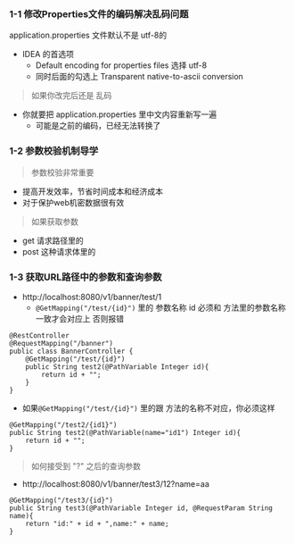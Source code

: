 ### 1-1 修改Properties文件的编码解决乱码问题

application.properties 文件默认不是 utf-8的

- IDEA 的首选项
    - Default encoding for properties files 选择 utf-8
    - 同时后面的勾选上 Transparent native-to-ascii conversion
    
> 如果你改完后还是 乱码

- 你就要把 application.properties 里中文内容重新写一遍
    - 可能是之前的编码，已经无法转换了
    
### 1-2 参数校验机制导学

> 参数校验非常重要

- 提高开发效率，节省时间成本和经济成本
- 对于保护web机密数据很有效

> 如果获取参数

- get 请求路径里的
- post 这种请求体里的

### 1-3 获取URL路径中的参数和查询参数

- http://localhost:8080/v1/banner/test/1
    - `@GetMapping("/test/{id}")` 里的 参数名称 id 必须和 方法里的参数名称一致才会对应上 否则报错

```
@RestController
@RequestMapping("/banner")
public class BannerController {
    @GetMapping("/test/{id}")
    public String test2(@PathVariable Integer id){
        return id + "";
    }
}
```

- 如果`@GetMapping("/test/{id}")` 里的跟 方法的名称不对应，你必须这样

```
@GetMapping("/test2/{id1}")
public String test2(@PathVariable(name="id1") Integer id){
    return id + "";
}
```

> 如何接受到 "?" 之后的查询参数

- http://localhost:8080/v1/banner/test3/12?name=aa

```
@GetMapping("/test3/{id}")
public String test3(@PathVariable Integer id, @RequestParam String name){
    return "id:" + id + ",name:" + name;
}
```